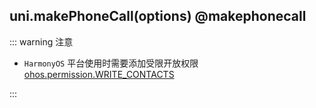 ## uni.makePhoneCall(options) @makephonecall

<!-- UTSAPIJSON.makePhoneCall.description -->

<!-- UTSAPIJSON.makePhoneCall.compatibility -->

::: warning 注意

- `HarmonyOS` 平台使用时需要添加受限开放权限 [ohos.permission.WRITE_CONTACTS](https://developer.huawei.com/consumer/cn/doc/harmonyos-guides-V5/restricted-permissions-V5#section31629267196)

:::

<!-- UTSAPIJSON.makePhoneCall.param -->

<!-- UTSAPIJSON.makePhoneCall.returnValue -->

<!-- UTSAPIJSON.makePhoneCall.tutorial -->

<!-- UTSAPIJSON.makePhoneCall.example -->

<!-- UTSAPIJSON.general_type.name -->

<!-- UTSAPIJSON.general_type.param -->
